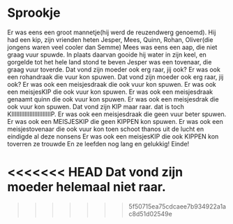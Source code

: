 
# Sprookje
Er was eens een groot mannetje(hij werd de reuzendwerg genoemd).
Hij had een kip, zijn vrienden heten Jesper, Mees, Quinn, Rohan, Oliver(die jongens waren veel cooler dan Semme) 
Mees was eens een aap, die niet graag vuur spuwde.
In plaats daarvan gooide hij water in zijn keel, en gorgelde tot het hele land stond te beven
Jesper was een tovenaar, die graag vuur toverde.
Dat vond zijn moeder ook erg raar, jij ook?
Er was ook een rohandraak die vuur kon spuwen.
Dat vond zijn moeder ook erg raar, jij ook?
Er was ook een meisjesdraak die ook vuur kon spuwen.
Er was ook een meisjesKIP die ook vuur kon spuwen.
Er was ook een meisjesdraak genaamt quinn die ook vuur kon spuwen.
Er was ook een meisjesdrak die ook vuur kon spuwen.
Dat vond zijn KIP maar raar.
dat is toch KIIIIIIIIIIIIIIIIIIIIIIIIP.
Er was ook een meisjesdraak die geen vuur beter spuwen.
Er was ook een MEISJESKIP die geen KIPPEN kon spuwen.
Er was ook een meisjestovenaar die ook vuur kon 
toen schoot thanos uit de lucht en eindigde al deze nonsens
Er was ook een meisjesKIP die ook KIPPEN kon toverren
ze trouwde
En ze leefden nog lang en gelukkig!
Einde!



<<<<<<< HEAD
Dat vond zijn moeder helemaal niet raar.
=======
>>>>>>> 5f50715ea75cdcaee7b934922a1ac8d51d02549e








 
